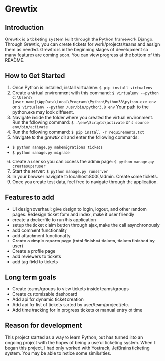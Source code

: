 __Grewtix__
============
    
 Introduction
 ----------------
Grewtix is a ticketing system built through the Python framework Django. Through Grewtix, you can create tickets for work/projects/teams and assign them as needed. Grewtix is in the beginning stages of development so many features are coming soon. You can view progress at the bottom of this README.


 How to Get Started
 ----------------
 1) Once Python is installed, install virtualenv: `$ pip install virtualenv`
 2) Create a virtual environment with this command: 
 `$ virtualenv --python C:\Users\{user_name}\AppData\Local\Programs\Python\Python38\python.exe env` or `$ virtualenv --python /usr/bin/python3.8 env`
 Your path to the python.exe may look different.
 3) Navigate inside the folder where you created the virtual environment. Run the following command: `$ .\env\Scripts\activate` or `$ source env/bin/activate`
 4) Run the following command: `$ pip install -r requirements.txt`
 5) Navigate to the *grewtix* dir and enter the following commands: 
 - `$ python manage.py makemigrations tickets`
 - `$ python manage.py migrate`
 6) Create a user so you can access the admin page: `$ python manage.py createsuperuser`
 7) Start the server: `$ python manage.py runserver`
 9) In your browser navigate to localhost:8000/admin. Create some tickets.
 10) Once you create test data, feel free to navigate through the application.

Features to add
---------------
 * UI design overhaul: give design to login, logout, and other random pages. Redesign ticket form and index, make it user friendly
 * create a dockerfile to run this application
 * setup the ticket claim button through ajax, make the call asynchronously 
 * add comment functionality
 * add attachment functionality
 * Create a simple reports page (total finished tickets, tickets finished by user)
 * Create a profile page
 * add reviewers to tickets
 * add tag field to tickets

Long term goals
------------------------
 * Create teams/groups to view tickets inside teams/groups
 * Create customizable dashboard
 * Add api for dynamic ticket creation
 * Add api for list of tickets sorted by user/team/project/etc.
 * Add time tracking for in progress tickets or manual entry of time

Reason for development
----------------------
This project started as a way to learn Python, but has turned into an ongoing project with the hopes of being a useful ticketing system. When I began this project, I had only worked with Youtrack, JetBrains ticketing system. You may be able to notice some similarities. 